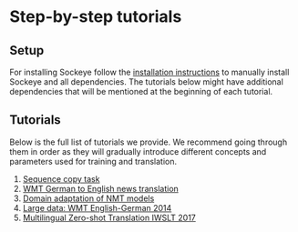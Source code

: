 # Step-by-step tutorials

## Setup

For installing Sockeye follow the [installation instructions](setup.md) to manually install Sockeye and all dependencies.
The tutorials below might have additional dependencies that will be mentioned at the beginning of each tutorial.

## Tutorials

Below is the full list of tutorials we provide. We recommend going through them in order as they will gradually
introduce different concepts and parameters used for training and translation.

1. [Sequence copy task](tutorials/seqcopy_tutorial.md)
1. [WMT German to English news translation](tutorials/wmt.md)
1. [Domain adaptation of NMT models](tutorials/adapt.md)
1. [Large data: WMT English-German 2014](tutorials/wmt_large.md)
1. [Multilingual Zero-shot Translation IWSLT 2017](tutorials/multilingual.md)